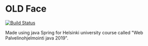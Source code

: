 # OLD Face 
[![Build Status](https://travis-ci.org/Jhoneagle/Old-Face.svg?branch=master)](https://travis-ci.org/Jhoneagle/Old-Face)

Made using java Spring for Helsinki university course called "Web Palvelinohjelmointi java 2019".
